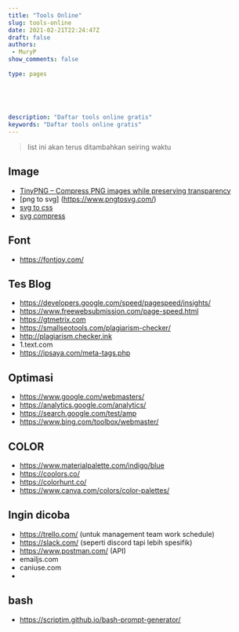```yaml
---
title: "Tools Online"
slug: tools-online
date: 2021-02-21T22:24:47Z
draft: false 
authors:
 - MuryP
show_comments: false 
 
type: pages 
 

 
 
 
description: "Daftar tools online gratis" 
keywords: "Daftar tools online gratis" 
--- 
```

> list ini akan terus ditambahkan seiring waktu

## Image
- [TinyPNG – Compress PNG images while preserving transparency](https://tinypng.com/)
- [png to svg] (https://www.pngtosvg.com/)
- [svg to css](https://yoksel.github.io/url-encoder/)
- [svg compress](https://jakearchibald.github.io/svgomg/)

## Font
- https://fontjoy.com/


## Tes Blog
- https://developers.google.com/speed/pagespeed/insights/
- https://www.freewebsubmission.com/page-speed.html
- https://gtmetrix.com
- https://smallseotools.com/plagiarism-checker/
- http://plagiarism.checker.ink 
- 1.text.com 
- https://ipsaya.com/meta-tags.php


## Optimasi
- https://www.google.com/webmasters/
- https://analytics.google.com/analytics/
- https://search.google.com/test/amp
- https://www.bing.com/toolbox/webmaster/


## COLOR
- https://www.materialpalette.com/indigo/blue
- https://coolors.co/
- https://colorhunt.co/
- https://www.canva.com/colors/color-palettes/


## Ingin dicoba 
- https://trello.com/ (untuk management team work schedule)
- https://slack.com/ (seperti discord tapi lebih spesifik)
- https://www.postman.com/ (API) 
- emailjs.com 
- caniuse.com 
- 

## bash
- https://scriptim.github.io/bash-prompt-generator/